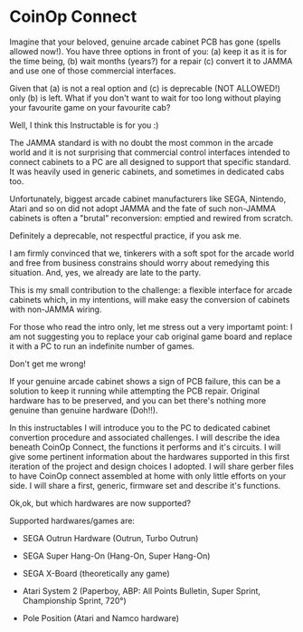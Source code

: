 # CoinOp Connect
Imagine that your beloved, genuine arcade cabinet PCB has gone (spells allowed now!). You have three options in front of you: (a) keep it as it is for the time being, (b) wait months (years?) for a repair (c) convert it to JAMMA and use one of those commercial interfaces.

Given that (a) is not a real option and (c) is deprecable (NOT ALLOWED!) only (b) is left. What if you don't want to wait for too long without playing your favourite game on your favourite cab?

Well, I think this Instructable is for you :)

The JAMMA standard is with no doubt the most common in the arcade world and it is not surprising that commercial control interfaces intended to connect cabinets to a PC are all designed to support that specific standard. It was heavily used in generic cabinets, and sometimes in dedicated cabs too.

Unfortunately, biggest arcade cabinet manufacturers like SEGA, Nintendo, Atari and so on did not adopt JAMMA and the fate of such non-JAMMA cabinets is often a "brutal" reconversion: emptied and rewired from scratch.

Definitely a deprecable, not respectful practice, if you ask me.

I am firmly convinced that we, tinkerers with a soft spot for the arcade world and free from business constrains should worry about remedying this situation. And, yes, we already are late to the party.

This is my small contribution to the challenge: a flexible interface for arcade cabinets which, in my intentions, will make easy the conversion of cabinets with non-JAMMA wiring.

For those who read the intro only, let me stress out a very importamt point: I am not suggesting you to replace your cab original game board and replace it with a PC to run an indefinite number of games.

Don't get me wrong!

If your genuine arcade cabinet shows a sign of PCB failure, this can be a solution to keep it running while attempting the PCB repair. Original hardware has to be preserved, and you can bet there's nothing more genuine than genuine hardware (Doh!!).

In this instructables I will introduce you to the PC to dedicated cabinet convertion procedure and associated challenges. I will describe the idea beneath CoinOp Connect, the functions it performs and it's circuits. I will give some pertinent information about the hardwares supported in this first iteration of the project and design choices I adopted. I will share gerber files to have CoinOp connect assembled at home with only little efforts on your side. I will share a first, generic, firmware set and describe it's functions.

Ok,ok, but which hardwares are now supported?

Supported hardwares/games are:

- SEGA Outrun Hardware (Outrun, Turbo Outrun)

- SEGA Super Hang-On (Hang-On, Super Hang-On)

- SEGA X-Board (theoretically any game)

- Atari System 2 (Paperboy, ABP: All Points Bulletin, Super Sprint, Championship Sprint, 720°)

- Pole Position (Atari and Namco hardware)
